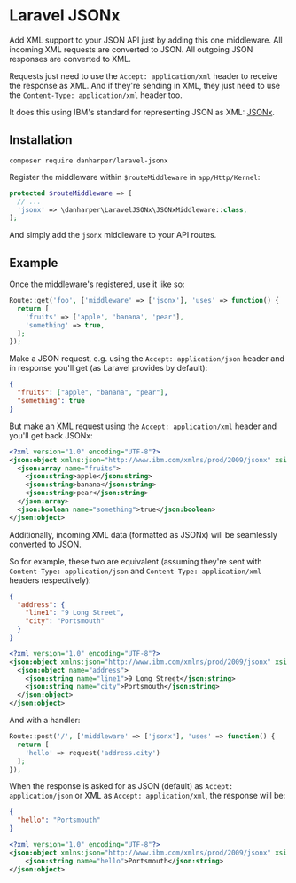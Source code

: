 # Laravel JSONx

Add XML support to your JSON API just by adding this one middleware. All incoming XML requests are converted to JSON. All outgoing JSON responses are converted to XML.

Requests just need to use the `Accept: application/xml` header to receive the response as XML. And if they're sending in XML, they just need to use the `Content-Type: application/xml` header too.

It does this using IBM's standard for representing JSON as XML: [JSONx](https://tools.ietf.org/html/draft-rsalz-jsonx-00).

## Installation

```
composer require danharper/laravel-jsonx
```

Register the middleware within `$routeMiddleware` in `app/Http/Kernel`:

```php
protected $routeMiddleware => [
  // ...
  'jsonx' => \danharper\LaravelJSONx\JSONxMiddleware::class,
];
```

And simply add the `jsonx` middleware to your API routes.

## Example

Once the middleware's registered, use it like so:

```php
Route::get('foo', ['middleware' => ['jsonx'], 'uses' => function() {
  return [
    'fruits' => ['apple', 'banana', 'pear'],
    'something' => true,
  ];
});
```

Make a JSON request, e.g. using the `Accept: application/json` header and in response you'll get (as Laravel provides by default):

```json
{
  "fruits": ["apple", "banana", "pear"],
  "something": true
}
```

But make an XML request using the `Accept: application/xml` header and you'll get back JSONx:

```xml
<?xml version="1.0" encoding="UTF-8"?>
<json:object xmlns:json="http://www.ibm.com/xmlns/prod/2009/jsonx" xsi:schemaLocation="http://www.datapower.com/schemas/json jsonx.xsd" xmlns:xsi="http://www.w3.org/2001/XMLSchema-instance">
  <json:array name="fruits">
    <json:string>apple</json:string>
    <json:string>banana</json:string>
    <json:string>pear</json:string>
  </json:array>
  <json:boolean name="something">true</json:boolean>
</json:object>
```

Additionally, incoming XML data (formatted as JSONx) will be seamlessly converted to JSON.

So for example, these two are equivalent (assuming they're sent with `Content-Type: application/json` and `Content-Type: application/xml` headers respectively):

```json
{
  "address": {
    "line1": "9 Long Street",
    "city": "Portsmouth"
  }
}
```

```xml
<?xml version="1.0" encoding="UTF-8"?>
<json:object xmlns:json="http://www.ibm.com/xmlns/prod/2009/jsonx" xsi:schemaLocation="http://www.datapower.com/schemas/json jsonx.xsd" xmlns:xsi="http://www.w3.org/2001/XMLSchema-instance">
  <json:object name="address">
    <json:string name="line1">9 Long Street</json:string>
    <json:string name="city">Portsmouth</json:string>
  </json:object>
</json:object>
```

And with a handler:

```php
Route::post('/', ['middleware' => ['jsonx'], 'uses' => function() {
  return [
    'hello' => request('address.city')
  ];
});
```

When the response is asked for as JSON (default) as `Accept: application/json` or XML as `Accept: application/xml`, the response will be:

```json
{
  "hello": "Portsmouth"
}
```

```xml
<?xml version="1.0" encoding="UTF-8"?>
<json:object xmlns:json="http://www.ibm.com/xmlns/prod/2009/jsonx" xsi:schemaLocation="http://www.datapower.com/schemas/json jsonx.xsd" xmlns:xsi="http://www.w3.org/2001/XMLSchema-instance">
	<json:string name="hello">Portsmouth</json:string>
</json:object>
```

